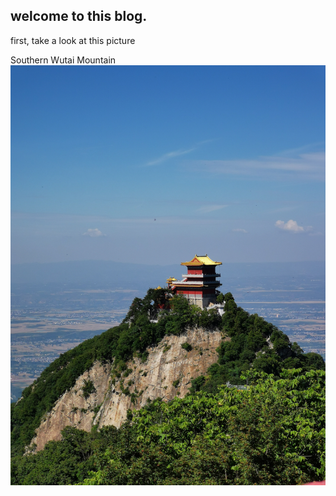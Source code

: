 ## welcome to this blog. 

first, take a look at this picture

Southern Wutai Mountain
![Image description](images/xian_nanwutan.jpg)
